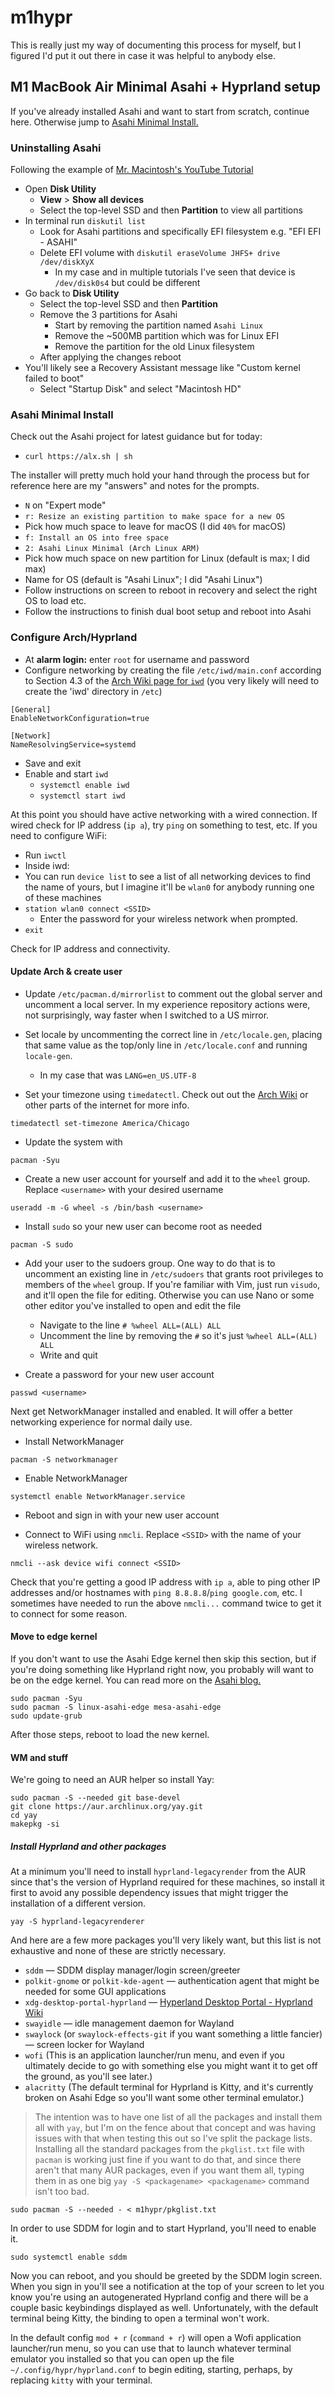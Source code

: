 # m1hypr

This is really just my way of documenting this process for myself, but I
figured I'd put it out there in case it was helpful to anybody else.

## M1 MacBook Air Minimal Asahi + Hyprland setup

If you've already installed Asahi and want to start from scratch, continue
here. Otherwise jump to [Asahi Minimal Install.](#asahi-minimal-install)

### Uninstalling Asahi

Following the example of [Mr. Macintosh's YouTube
Tutorial](https://youtube.com/watch?v=nMnWTq2H-N0)

* Open **Disk Utility**
  * **View** > **Show all devices**
  * Select the top-level SSD and then **Partition** to view all partitions
* In terminal run `diskutil list`
  * Look for Asahi partitions and specifically EFI filesystem e.g. "EFI EFI -
    ASAHI"
  * Delete EFI volume with `diskutil eraseVolume JHFS+ drive /dev/diskXyX`
    * In my case and in multiple tutorials I've seen that device is
    `/dev/disk0s4` but could be different
* Go back to **Disk Utility**
  * Select the top-level SSD and then **Partition**
  * Remove the 3 partitions for Asahi
    * Start by removing the partition named `Asahi Linux`
    * Remove the ~500MB partition which was for Linux EFI
    * Remove the partition for the old Linux filesystem
  * After applying the changes reboot
* You'll likely see a Recovery Assistant message like "Custom kernel failed to
  boot"
  * Select "Startup Disk" and select "Macintosh HD"

### Asahi Minimal Install

Check out the Asahi project for latest guidance but for today:

* `curl https://alx.sh | sh`

The installer will pretty much hold your hand through the process but for
reference here are my "answers" and notes for the prompts.

* `N` on "Expert mode"
* `r: Resize an existing partition to make space for a new OS`
* Pick how much space to leave for macOS (I did `40%` for macOS)
* `f: Install an OS into free space`
* `2: Asahi Linux Minimal (Arch Linux ARM)`
* Pick how much space on new partition for Linux (default is max; I did max)
* Name for OS (default is "Asahi Linux"; I did "Asahi Linux")
* Follow instructions on screen to reboot in recovery and select the right OS
  to load etc.
* Follow the instructions to finish dual boot setup and reboot into Asahi

### Configure Arch/Hyprland

* At **alarm login:** enter `root` for username and password
* Configure networking by creating the file `/etc/iwd/main.conf` according to
  Section 4.3 of the [Arch Wiki page for
  `iwd`](https://wiki.archlinux.org/title/iwd#Enable_built-in_network_configuration)
  (you very likely will need to create the 'iwd' directory in `/etc`)

```
[General]
EnableNetworkConfiguration=true

[Network]
NameResolvingService=systemd
```

* Save and exit
* Enable and start `iwd`
  * `systemctl enable iwd`
  * `systemctl start iwd`

At this point you should have active networking with a wired connection. If
wired check for IP address (`ip a`), try `ping` on something to test, etc. If
you need to configure WiFi:

* Run `iwctl`
* Inside iwd:
* You can run `device list` to see a list of all networking devices to find the
  name of yours, but I imagine it'll be `wlan0` for anybody running one of
  these machines
* `station wlan0 connect <SSID>`
  * Enter the password for your wireless network when prompted.
* `exit`

Check for IP address and connectivity.

#### Update Arch & create user

* Update `/etc/pacman.d/mirrorlist` to comment out the global server and
  uncomment a local server. In my experience repository actions were, not
surprisingly, way faster when I switched to a US mirror.

* Set locale by uncommenting the correct line in `/etc/locale.gen`, placing
  that same value as the top/only line in `/etc/locale.conf` and running
  `locale-gen`.
  * In my case that was `LANG=en_US.UTF-8`
* Set your timezone using `timedatectl`. Check out out the [Arch
  Wiki](https://wiki.archlinux.org/title/System_time#Time_zone) or other parts
  of the internet for more info.

```
timedatectl set-timezone America/Chicago
```

* Update the system with

```
pacman -Syu
```

* Create a new user account for yourself and add it to the `wheel` group.
  Replace `<username>` with your desired username

```
useradd -m -G wheel -s /bin/bash <username>
```

* Install `sudo` so your new user can become root as needed

``` pacman -S sudo ```
* Add your user to the sudoers group. One way to do that is to uncomment an
  existing line in `/etc/sudoers` that grants root privileges to members of the
  `wheel` group. If you're familiar with Vim, just run `visudo`, and it'll open
  the file for editing. Otherwise you can use Nano or some other editor you've
  installed to open and edit the file
  * Navigate to the line `# %wheel ALL=(ALL) ALL`
  * Uncomment the line by removing the `#` so it's just `%wheel ALL=(ALL) ALL`
  * Write and quit

* Create a password for your new user account

```
passwd <username>
```

Next get NetworkManager installed and enabled. It will offer a better
networking experience for normal daily use.

* Install NetworkManager

```
pacman -S networkmanager
```

* Enable NetworkManager

```
systemctl enable NetworkManager.service
```

* Reboot and sign in with your new user account

* Connect to WiFi using `nmcli`. Replace `<SSID>` with the name of your
  wireless network.

```
nmcli --ask device wifi connect <SSID>
```

Check that you're getting a good IP address with `ip a`, able to ping other IP
addresses and/or hostnames with `ping 8.8.8.8`/`ping google.com`, etc. I
sometimes have needed to run the above `nmcli...` command twice to get it to
connect for some reason.

#### Move to edge kernel

If you don't want to use the Asahi Edge kernel then skip this section, but if
you're doing something like Hyprland right now, you probably will want to be on
the edge kernel. You can read more on the [Asahi
blog.](https://asahilinux.org/2022/12/gpu-drivers-now-in-asahi-linux/)

```
sudo pacman -Syu
sudo pacman -S linux-asahi-edge mesa-asahi-edge
sudo update-grub
```

After those steps, reboot to load the new kernel.

#### WM and stuff

We're going to need an AUR helper so install Yay:

```
sudo pacman -S --needed git base-devel
git clone https://aur.archlinux.org/yay.git
cd yay
makepkg -si
```

##### Install Hyprland and other packages

At a minimum you'll need to install `hyprland-legacyrender` from the AUR since
that's the version of Hyprland required for these machines, so install it first
to avoid any possible dependency issues that might trigger the installation of
a different version.

```
yay -S hyprland-legacyrenderer
```

And here are a few more packages you'll very likely want, but this list is not
exhaustive and none of these are strictly necessary.

  * `sddm` &mdash; SDDM display manager/login screen/greeter
  * `polkit-gnome` or `polkit-kde-agent` &mdash; authentication agent that might be
    needed for some GUI applications
  * `xdg-desktop-portal-hyprland` &mdash; [Hyperland Desktop Portal - Hyprland
    Wiki](https://wiki.hyprland.org/Useful-Utilities/Hyprland-desktop-portal/)
  * `swayidle` &mdash; idle management daemon for Wayland
  * `swaylock` (or `swaylock-effects-git` if you want something a little fancier) &mdash; screen locker for Wayland
  * `wofi` (This is an application launcher/run menu, and even if you
    ultimately decide to go with something else you might want it to get off
the ground, as you'll see later.)
  * `alacritty` (The default terminal for Hyprland is Kitty, and it's currently
    broken on Asahi Edge so you'll want some other terminal emulator.)

> The intention was to have one list of all the packages and install them all
> with `yay`, but I'm on the fence about that concept and was having issues
> with that when testing this out so I've split the package lists. Installing
> all the standard packages from the `pkglist.txt` file with `pacman` is
> working just fine if you want to do that, and since there aren't that many
> AUR packages, even if you want them all, typing them in as one big `yay -S
> <packagename> <packagename>` command isn't too bad.

```
sudo pacman -S --needed - < m1hypr/pkglist.txt
```

In order to use SDDM for login and to start Hyprland, you'll need to enable it.

```
sudo systemctl enable sddm
```

Now you can reboot, and you should be greeted by the SDDM login screen. When
you sign in you'll see a notification at the top of your screen to let you know
you're using an autogenerated Hyprland config and there will be a couple basic
keybindings displayed as well. Unfortunately, with the default terminal being
Kitty, the binding to open a terminal won't work.

In the default config `mod + r` (`command + r`) will open a Wofi application
launcher/run menu, so you can use that to launch whatever terminal emulator you
installed so that you can open up the file `~/.config/hypr/hyprland.conf` to
begin editing, starting, perhaps, by replacing `kitty` with your terminal.
